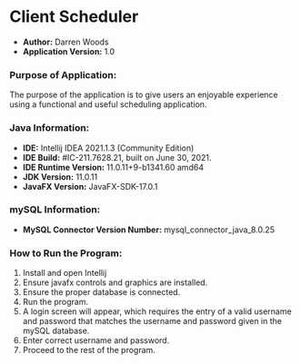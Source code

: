 # <b>Client Scheduler</b>
<ul>
<li><b>Author:</b> Darren Woods</li>
<li><b>Application Version:</b> 1.0</li>
</ul>

### Purpose of Application:
The purpose of the application is to give users an enjoyable experience using a functional and useful scheduling application.
<br>

### Java Information:
<ul>
<li><b>IDE:</b> Intellij IDEA 2021.1.3 (Community Edition)</li>
<li><b>IDE Build:</b> #IC-211.7628.21, built on June 30, 2021.</li>
<li><b>IDE Runtime Version:</b> 11.0.11+9-b1341.60 amd64</li>
<li><b>JDK Version:</b> 11.0.11</li>
<li><b>JavaFX Version:</b> JavaFX-SDK-17.0.1</li>
</ul>

### mySQL Information:
<ul>
<li><b>MySQL Connector Version Number:</b> mysql_connector_java_8.0.25</li>
</ul>

### How to Run the Program:
<ol><li>Install and open Intellij</li>
<li>Ensure javafx controls and graphics are installed.</li>
<li>Ensure the proper database is connected.</li>
<li>Run the program.</li>
<li>A login screen will appear, which requires the entry of a valid username and password that matches the username and password given in the mySQL database. </li>
<li>Enter correct username and password.</li>
<li>Proceed to the rest of the program.</li>
</ol>
